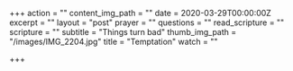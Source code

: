 +++
action = ""
content_img_path = ""
date = 2020-03-29T00:00:00Z
excerpt = ""
layout = "post"
prayer = ""
questions = ""
read_scripture = ""
scripture = ""
subtitle = "Things turn bad"
thumb_img_path = "/images/IMG_2204.jpg"
title = "Temptation"
watch = ""

+++
